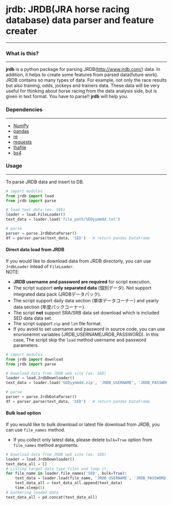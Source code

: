 # jrdb: JRDB(JRA horse racing database) data parser and feature creater
----------------------

### What is this?
----------------------
**jrdb** is a python package for parsing JRDB(http://www.jrdb.com/) data. In addition, it helps to create some features from parsed data(future work).  
JRDB contains so many types of data. For example, not only the race results but also training, odds, jockeys and trainers data. These data will be very useful for thinking about horse racing from the data analysis side, but is given in text format. You have to parse!! **jrdb** will help you.  
<!--
Parsed data will be stored in the database. This package contains sql files for creating tables.  
When creating features, extract data from the database and process it. **jrdb** assumes that the database is postgreSQL. (In the future, **jrdb** will be improved to work with other databases.) 
-->
### Dependencies
----------------------
- [NumPy](https://www.numpy.org)
- [pandas](https://pandas.pydata.org/)
- [re]()
- [requests](https://docs.python-requests.org/en/latest/)
- [lhafile](https://github.com/FrodeSolheim/python-lhafile/)
- [bs4](https://www.crummy.com/software/BeautifulSoup/bs4/doc/)
<!--
- [psycopg2]()
- [sqlalchemy]()
- [postgreSQL]()
-->
### Usage
----------------------
To parse JRDB data and insert to DB.
```py
# import modules
from jrdb import load
from jrdb import parse

# load text data (ex. SED)
loader = load.FileLoader()
text_data = loader.load('file_path/SEDyymmdd.txt')

# parse
parser = parse.JrdbDataParser()
df = parser.parse(text_data, 'SED')   # return pandas DataFrame
```  
  
#### Direct data load from JRDB
If you would like to download data from JRDB directorly, you can use `JrdbLoader` intead of `FileLoader`.  
NOTE:  
- **JRDB username and password are required** for script execution.
- The script support **only separated data** (個別データ). Not support integrated data pack (JRDBデータパック).  
- The script support daily data section (単体データコーナー) and yearly data section (年度パックコーナー).  
- The script **not** support SRA/SRB data set download which is included SED data data set.
- The script support `zip` and `lzh` file format.  
- If you avoid to set username and password in source code, you can use envrionemnt variables (JRDB_USERNAME/JRDB_PASSWORD). In this case, The script skip the `load` method username and password parameters.  
```py
# import modules
from jrdb import download
from jrdb import parse

# Download data from JRDB web site (ex. SED)
loader = load.JrdbDownloader()
text_data = loader.load('SEDyymmdd.zip', 'JRDB_USERNAME', 'JRDB_PASSWORD')

# parse
parser = parse.JrdbDataParser()
df = parser.parse(text_data, 'SED')   # return pandas DataFrame
```  

#### Bulk load option
If you would like to bulk download or latest file download from JRDB, you can use `file_names` method.  
- If you collect only latest data, please delete `bulk=True` option from `file_names` method arguments.
```py
# Download data from JRDB web site (ex. SED)
loader = load.JrdbDownloader()
text_data_all = []
# Listing target data type files and loop it.
for file_name in loader.file_names('SED', bulk=True):
    text_data = loader.load(file_name, 'JRDB_USERNAME', 'JRDB_PASSWORD')
    text_data_all = text_data_all.append(text_data)
    time.sleep(5)
# Gathering loaded data
text_data_all = pd.concat(text_data_all)
```